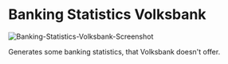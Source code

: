 # Banking Statistics Volksbank
![Banking-Statistics-Volksbank-Screenshot](https://i.imgur.com/mzUZpv6.jpg)

Generates some banking statistics, that Volksbank doesn't offer.
